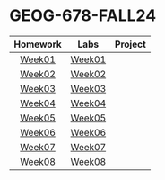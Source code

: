 # GEOG-678-FALL24
| Homework |Labs        |Project      |
|:----------:|:----------:|:-----------:|
|[Week01](Homework/Week01/README.md)|[Week01](Lab/Week01/README.md)|            |
|[Week02](Homework/Week02/README.md)|[Week02](Lab/Week02/README.md)|            |
|[Week03](Homework/Week03/README.md)|[Week03](Lab/Week03/README.md)|            |
|[Week04](Homework/Week04/README.md)|[Week04](Lab/Week04/README.md)|            |
|[Week05](Homework/Week05/README.md)|[Week05](Lab/Week05/README.md)|            |
|[Week06](Homework/Week06/README.md)|[Week06](Lab/Week06/README.md)|            |
|[Week07](Homework/Week07/README.md)|[Week07](Lab/Week07/README.md)|            |
|[Week08](Homework/Week08/README.md)|[Week08](Lab/Week08/README.md)|            |
